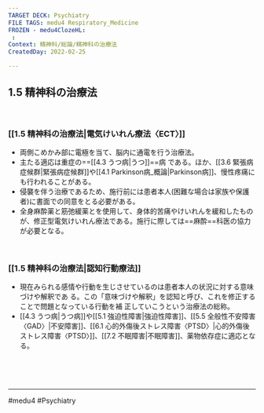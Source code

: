 ```yaml
---
TARGET DECK: Psychiatry
FILE TAGS: medu4 Respiratory_Medicine
FROZEN - medu4ClozeHL:
 : 
Context: 精神科/総論/精神科の治療法
CreatedDay: 2022-02-25

---
```


## 1.5 精神科の治療法

<br>

### [[1.5 精神科の治療法|電気けいれん療法〈ECT〉]]
* 両側こめかみ部に電極を当て、脳内に通電を行う治療法。
* 主たる適応は重症の==[[4.3 うつ病|うつ]]==病 である。ほか、[[3.6 緊張病症候群|緊張病症候群]]や[[4.1 Parkinson病_概論|Parkinson病]]、慢性疼痛にも行われることがある。 
* 侵襲を伴う治療であるため、施行前には患者本人(困難な場合は家族や保護者)に書面での同意をとる必要がある。 
* 全身麻酔薬と筋弛緩薬とを使用して、身体的苦痛やけいれんを緩和したものが、修正型電気けいれん療法である。施行に際しては==麻酔==科医の協力が必要となる。
<!--ID: 1646551924727-->


<br>

### [[1.5 精神科の治療法|認知行動療法]]
* 現在みられる感情や行動を生じさせているのは患者本人の状況に対する意味づけや解釈であ る。この「意味づけや解釈」を認知と呼び、これを修正することで問題となっている行動を補 正していこうという治療法の総称。
* [[4.3 うつ病|うつ病]]や[[5.1 強迫性障害|強迫性障害]]、[[5.5 全般性不安障害〈GAD〉|不安障害]]、[[6.1 心的外傷後ストレス障害〈PTSD〉|心的外傷後ストレス障害〈PTSD〉]]、[[7.2 不眠障害|不眠障害]]、薬物依存症に適応となる。
 



<br><br><br>

---
#medu4 #Psychiatry